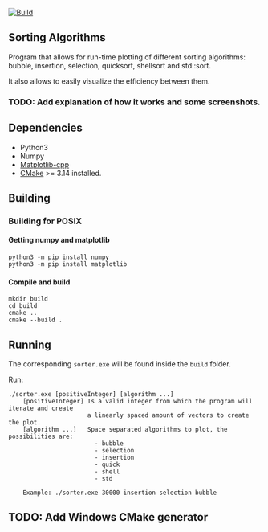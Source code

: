 [![Build](https://github.com/MarcUbach/Sorting-Plot/actions/workflows/build.yml/badge.svg)](https://github.com/MarcUbach/Sorting-Plot/actions/workflows/build.yml)

## Sorting Algorithms

Program that allows for run-time plotting of different sorting algorithms: bubble, insertion, selection, quicksort, shellsort and std::sort.

It also allows to easily visualize the efficiency between them.

### TODO: Add explanation of how it works and some screenshots.

## Dependencies
- Python3
- Numpy
- [Matplotlib-cpp](https://github.com/lava/matplotlib-cpp)
- [CMake](https://github.com/Kitware/CMake) >= 3.14 installed.

## Building
### Building for POSIX
#### Getting numpy and matplotlib
```shell script
python3 -m pip install numpy
python3 -m pip install matplotlib
```
#### Compile and build
```shell script
mkdir build 
cd build
cmake ..
cmake --build .
```
## Running

The corresponding ```sorter.exe``` will be found inside the ```build``` folder.

Run:
```shell script
./sorter.exe [positiveInteger] [algorithm ...]
    [positiveInteger] Is a valid integer from which the program will iterate and create 
                      a linearly spaced amount of vectors to create the plot.
    [algorithm ...]   Space separated algorithms to plot, the possibilities are: 
                        - bubble 
                        - selection 
                        - insertion
                        - quick
                        - shell
                        - std
                        
    Example: ./sorter.exe 30000 insertion selection bubble
```
## TODO: Add Windows CMake generator